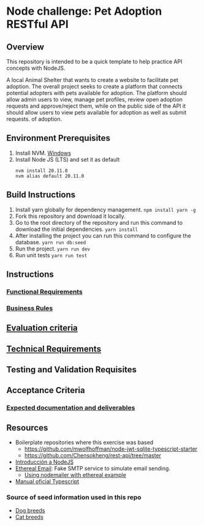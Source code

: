 # Node challenge: Pet Adoption RESTful API
## Overview
This repository is intended to be a quick template to help practice API concepts with NodeJS.

A local Animal Shelter that wants to create a website to facilitate pet adoption. The overall project seeks to create a platform that connects potential adopters with pets available for adoption.
The platform should allow admin users to view, manage pet profiles, review open adoption requests and approve/reject them, while on the public side of the API it should allow users to view pets available for adoption as well as submit requests. of adoption.

## Environment Prerequisites
1. Install NVM.
	[Windows](https://www.freecodecamp.org/news/node-version-manager-nvm-install-guide/)
2. Install Node JS (LTS) and set it as default
    ```
    nvm install 20.11.0
    nvm alias default 20.11.0
    ```
## Build Instructions
1. Install yarn globally for dependency management.
    `npm install yarn -g`
2. Fork this repository and download it locally.
3. Go to the root directory of the repository and run this command to download the initial dependencies.
    `yarn install` 
4. After installing the project you can run this command to configure the database.
    `yarn run db:seed` 
5. Run the project.
    `yarn run dev`
6. Run unit tests
    `yarn run test`

## Instructions
### [Functional Requirements](./functional_requirements.md)
### [Business Rules](./specifications.md)

## [Evaluation criteria](./evaluation.md)

## [Technical Requirements](./technical_requirements.md)
## Testing and Validation Requisites
## Acceptance Criteria
### [Expected documentation and deliverables](./documentation.md)

## Resources
* Boilerplate repositories where this exercise was based
    * https://github.com/mwolfhoffman/node-jwt-sqlite-typescript-starter
    * https://github.com/Chensokheng/rest-api/tree/master
* [Introducción a NodeJS](https://nodejs.org/en/learn/getting-started/introduction-to-nodejs) 
* [Ethereal Email](https://ethereal.email/): Fake SMTP service to simulate email sending.
    * [Using nodemailer with ethereal example](https://dev.to/berviantoleo/email-testing-using-ethereal-inb)
* [Manual oficial Typescript](https://www.typescriptlang.org/docs/handbook/2/basic-types.html)
### Source of seed information used in this repo
* [Dog breeds](https://github.com/jfairbank/programming-elm.com/blob/master/dog-breeds.json)
* [Cat breeds](https://github.com/jfairbank/programming-elm.com/blob/master/cat-breeds.json)
